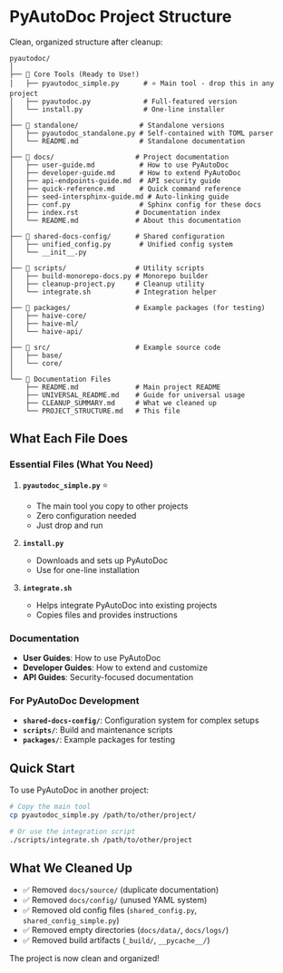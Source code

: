 # PyAutoDoc Project Structure

Clean, organized structure after cleanup:

```
pyautodoc/
│
├── 📄 Core Tools (Ready to Use!)
│   ├── pyautodoc_simple.py      # ⭐ Main tool - drop this in any project
│   ├── pyautodoc.py             # Full-featured version
│   └── install.py               # One-line installer
│
├── 📁 standalone/               # Standalone versions
│   ├── pyautodoc_standalone.py # Self-contained with TOML parser
│   └── README.md               # Standalone documentation
│
├── 📁 docs/                    # Project documentation
│   ├── user-guide.md           # How to use PyAutoDoc
│   ├── developer-guide.md      # How to extend PyAutoDoc
│   ├── api-endpoints-guide.md  # API security guide
│   ├── quick-reference.md      # Quick command reference
│   ├── seed-intersphinx-guide.md # Auto-linking guide
│   ├── conf.py                 # Sphinx config for these docs
│   ├── index.rst              # Documentation index
│   └── README.md              # About this documentation
│
├── 📁 shared-docs-config/      # Shared configuration
│   ├── unified_config.py       # Unified config system
│   └── __init__.py
│
├── 📁 scripts/                 # Utility scripts
│   ├── build-monorepo-docs.py # Monorepo builder
│   ├── cleanup-project.py     # Cleanup utility
│   └── integrate.sh           # Integration helper
│
├── 📁 packages/                # Example packages (for testing)
│   ├── haive-core/
│   ├── haive-ml/
│   └── haive-api/
│
├── 📁 src/                     # Example source code
│   ├── base/
│   └── core/
│
└── 📄 Documentation Files
    ├── README.md              # Main project README
    ├── UNIVERSAL_README.md    # Guide for universal usage
    ├── CLEANUP_SUMMARY.md     # What we cleaned up
    └── PROJECT_STRUCTURE.md   # This file
```

## What Each File Does

### Essential Files (What You Need)

1. **`pyautodoc_simple.py`** ⭐
   - The main tool you copy to other projects
   - Zero configuration needed
   - Just drop and run

2. **`install.py`**
   - Downloads and sets up PyAutoDoc
   - Use for one-line installation

3. **`integrate.sh`**
   - Helps integrate PyAutoDoc into existing projects
   - Copies files and provides instructions

### Documentation

- **User Guides**: How to use PyAutoDoc
- **Developer Guides**: How to extend and customize
- **API Guides**: Security-focused documentation

### For PyAutoDoc Development

- **`shared-docs-config/`**: Configuration system for complex setups
- **`scripts/`**: Build and maintenance scripts
- **`packages/`**: Example packages for testing

## Quick Start

To use PyAutoDoc in another project:

```bash
# Copy the main tool
cp pyautodoc_simple.py /path/to/other/project/

# Or use the integration script
./scripts/integrate.sh /path/to/other/project
```

## What We Cleaned Up

- ✅ Removed `docs/source/` (duplicate documentation)
- ✅ Removed `docs/config/` (unused YAML system)
- ✅ Removed old config files (`shared_config.py`, `shared_config_simple.py`)
- ✅ Removed empty directories (`docs/data/`, `docs/logs/`)
- ✅ Removed build artifacts (`_build/`, `__pycache__/`)

The project is now clean and organized!